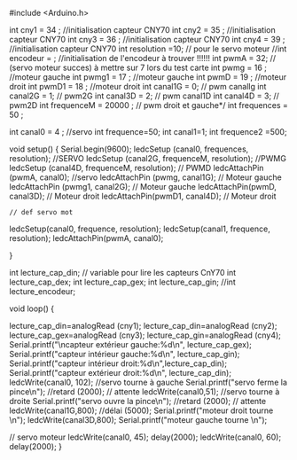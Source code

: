 #include <Arduino.h>

int cny1 = 34 ; //initialisation capteur CNY70
int cny2 = 35 ; //initialisation capteur CNY70
int cny3 = 36 ; //initialisation capteur CNY70
int cny4 = 39 ; //initialisation capteur CNY70
int resolution =10; // pour le servo moteur 
//int encodeur = ; //initialisation de l'encodeur à trouver !!!!!!
int pwmA = 32; // (servo moteur succes) à mettre sur 7 lors du test carte
int pwmg = 16 ; //moteur gauche
int pwmg1 = 17 ; //moteur gauche
int pwmD = 19 ; //moteur droit
int pwmD1 = 18 ; //moteur droit
int canal1G = 0; // pwm canallg
int canal2G = 1; // pwm2G
int canal3D = 2; // pwm canal1D
int canal4D = 3; // pwm2D
int frequenceM = 20000 ; // pwm droit et gauche*/
int frequences = 50 ; 

int canal0 = 4 ; //servo
int frequence=50;
int canal1=1;
int frequence2 =500;


void setup() 
{
  Serial.begin(9600);
  ledcSetup (canal0, frequences, resolution); //SERVO
  ledcSetup (canal2G, frequenceM, resolution); //PWMG
  ledcSetup (canal4D, frequenceM, resolution); // PWMD
  ledcAttachPin (pwmA, canal0); //servo
  ledcAttachPin (pwmg, canal1G); // Moteur gauche
  ledcAttachPin (pwmg1, canal2G); // Moteur gauche
  ledcAttachPin(pwmD, canal3D); // Moteur droit
  ledcAttachPin(pwmD1, canal4D); // Moteur droit

    // def servo mot
  ledcSetup(canal0, frequence, resolution);
  ledcSetup(canal1, frequence, resolution); 
  ledcAttachPin(pwmA, canal0); 

}

int lecture_cap_din; // variable pour lire les capteurs CnY70 int lecture_cap_dex;
int lecture_cap_gex;
int lecture_cap_gin;
//int lecture_encodeur;

void loop()
{

  lecture_cap_din=analogRead (cny1);
  lecture_cap_din=analogRead (cny2);
  lecture_cap_gex=analogRead (cny3);
  lecture_cap_gin=analogRead (cny4);
  Serial.printf("\ncapteur extérieur gauche:%d\n", lecture_cap_gex);
  Serial.printf("capteur intérieur gauche:%d\n", lecture_cap_gin);
  Serial.printf("capteur intérieur droit:%d\n",lecture_cap_din);
  Serial.printf("capteur extérieur droit:%d\n", lecture_cap_din);
  ledcWrite(canal0, 102); //servo tourne à gauche
  Serial.printf("servo ferme la pince\n");
  //retard (2000); // attente
  ledcWrite(canal0,51); //servo tourne à droite
  Serial.printf("servo ouvre la pince\n");
  //retard (2000); // attente
  ledcWrite(canal1G,800);
  //délai (5000);
  Serial.printf("moteur droit tourne \n");
  ledcWrite(canal3D,800);
  Serial.printf("moteur gauche tourne \n");


  // servo moteur
  ledcWrite(canal0, 45); 
  delay(2000); 
  ledcWrite(canal0, 60);
  delay(2000); 
}

